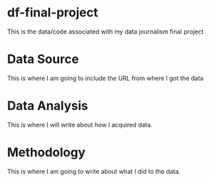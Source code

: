 # df-final-project
This is the data/code associated with my data journalism final project


# Data Source
This is where I am going to include the URL from where I got the data

# Data Analysis
This is where I will write about how I acquired data.

# Methodology
This is where I am going to write about what I did to the data.
